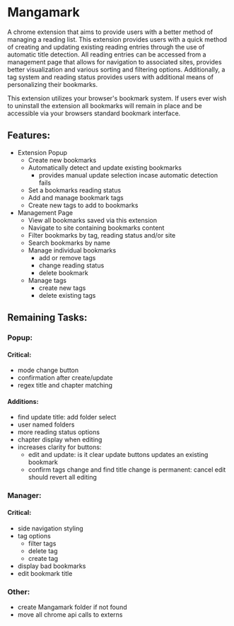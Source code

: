 # Mangamark

A chrome extension that aims to provide users with a better method of managing a reading list. This extension provides users with a quick method of creating and updating existing reading entries through the use of automatic title detection. All reading entries can be accessed from a management page that allows for navigation to associated sites, provides better visualization and various sorting and filtering options. Additionally, a tag system and reading status provides users with additional means of personalizing their bookmarks.

This extension utilizes your browser's bookmark system. If users ever wish to uninstall the extension all bookmarks will remain in place and be accessible via your browsers standard bookmark interface.

## Features:
- Extension Popup
  - Create new bookmarks
  - Automatically detect and update existing bookmarks
    - provides manual update selection incase automatic detection fails
  - Set a bookmarks reading status
  - Add and manage bookmark tags
  - Create new tags to add to bookmarks
- Management Page
  - View all bookmarks saved via this extension
  - Navigate to site containing bookmarks content
  - Filter bookmarks by tag, reading status and/or site
  - Search bookmarks by name
  - Manage individual bookmarks
    - add or remove tags
    - change reading status
    - delete bookmark
  - Manage tags
    - create new tags
    - delete existing tags

## Remaining Tasks:

### Popup:
#### Critical:
- mode change button
- confirmation after create/update
- regex title and chapter matching
#### Additions:
- find update title: add folder select
- user named folders
- more reading status options
- chapter display when editing
- increases clarity for buttons:
  - edit and update: is it clear update buttons updates an existing bookmark
  - confirm tags change and find title change is permanent: cancel edit should revert all editing

### Manager:
#### Critical:
- side navigation styling
- tag options
  - filter tags
  - delete tag
  - create tag
- display bad bookmarks
- edit bookmark title

### Other:
- create Mangamark folder if not found
- move all chrome api calls to externs
